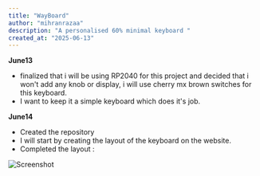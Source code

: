 ```yaml
---
title: "WayBoard"
author: "mihranrazaa"
description: "A personalised 60% minimal keyboard "
created_at: "2025-06-13"
---
```


**June13**

- finalized that i will be using RP2040 for this project and decided that i won't add any knob or display, i will use cherry mx brown switches for this keyboard.
- I want to keep it a simple keyboard which does it's job.

**June14**

- Created the repository
- I will start by creating the layout of the keyboard on the website.
- Completed the layout :

![Screenshot](Assets/layout.jpg)


